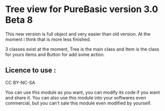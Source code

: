 # Tree view for PureBasic version 3.0 Beta 8
This new version is full object and very easier than old version. At the moment i think that is more less finished.

3 classes exist at the moment, Tree is the main class and Item is the class for yours items and Button for add some action.

## Licence to use :
CC BY-NC-SA

You can use this module as you want, you can modify its code if you want and share it. You can also use this module into your softwares even commercial, but you can't sale this module even modified by yourself.
